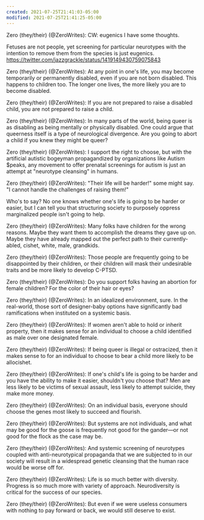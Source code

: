 ```yaml
---
created: 2021-07-25T21:41:03-05:00
modified: 2021-07-25T21:41:25-05:00
---
```


Zero (they/their) (@ZeroWrites): CW: eugenics
I have some thoughts.

Fetuses are not people, yet screening for particular neurotypes with the intention to remove them from the species is just eugenics. https://twitter.com/jazzgrackle/status/1419149430759075843

Zero (they/their) (@ZeroWrites): At any point in one's life, you may become temporarily or permanently disabled, even if you are not born disabled. This happens to children too. The longer one lives, the more likely you are to become disabled.

Zero (they/their) (@ZeroWrites): If you are not prepared to raise a disabled child, you are not prepared to raise a child.

Zero (they/their) (@ZeroWrites): In many parts of the world, being queer is as disabling as being mentally or physically disabled. One could argue that queerness itself is a type of neurological divergence. Are you going to abort a child if you knew they might be queer?

Zero (they/their) (@ZeroWrites): I support the right to choose, but with the artificial autistic bogeyman propagandized by organizations like Autism $peaks, any movement to offer prenatal screenings for autism is just an attempt at "neurotype cleansing" in humans.

Zero (they/their) (@ZeroWrites): "Their life will be harder!" some might say. "I cannot handle the challenges of raising them!"

Who's to say? No one knows whether one's life is going to be harder or easier, but I can tell you that structuring society to purposely oppress marginalized people isn't going to help.

Zero (they/their) (@ZeroWrites): Many folks have children for the wrong reasons. Maybe they want them to accomplish the dreams they gave up on. Maybe they have already mapped out the perfect path to their currently-abled, cishet, white, male, grandkids.

Zero (they/their) (@ZeroWrites): Those people are frequently going to be disappointed by their children, or their children will mask their undesirable traits and be more likely to develop C-PTSD.

Zero (they/their) (@ZeroWrites): Do you support folks having an abortion for female children? For the color of their hair or eyes?

Zero (they/their) (@ZeroWrites): In an idealized environment, sure. In the real-world, those sort of designer-baby options have significantly bad ramifications when instituted on a systemic basis.

Zero (they/their) (@ZeroWrites): If women aren't able to hold or inherit property, then it makes sense for an individual to choose a child identified as male over one designated female.

Zero (they/their) (@ZeroWrites): If being queer is illegal or ostracized, then it makes sense to for an individual to choose to bear a child more likely to be allocishet.

Zero (they/their) (@ZeroWrites): If one's child's life is going to be harder and you have the ability to make it easier, shouldn't you choose that? Men are less likely to be victims of sexual assault, less likely to attempt suicide, they make more money.

Zero (they/their) (@ZeroWrites): On an individual basis, everyone should choose the genes most likely to succeed and flourish.

Zero (they/their) (@ZeroWrites): But systems are not individuals, and what may be good for the goose is frequently not good for the gander—or not good for the flock as the case may be.

Zero (they/their) (@ZeroWrites): And systemic screening of neurotypes coupled with anti-neurotypical propaganda that we are subjected to in our society will result in a widespread genetic cleansing that the human race would be worse off for.

Zero (they/their) (@ZeroWrites): Life is so much better with diversity. Progress is so much more with variety of approach. Neurodiversity is critical for the success of our species.

Zero (they/their) (@ZeroWrites): But even if we were useless consumers with nothing to pay forward or back, we would still deserve to exist.
